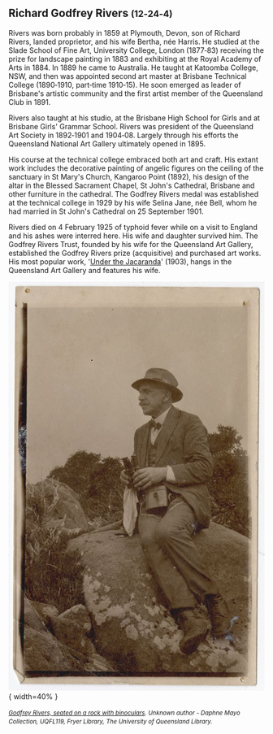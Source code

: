 ## Richard Godfrey Rivers <small>(12‑24‑4)</small>

Rivers was born probably in 1859 at Plymouth, Devon, son of Richard Rivers, landed proprietor, and his wife Bertha, née Harris. He studied at the Slade School of Fine Art, University College, London (1877‑83) receiving the prize for landscape painting in 1883 and exhibiting at the Royal Academy of Arts in 1884. In 1889 he came to Australia. He taught at Katoomba College, NSW, and then was appointed second art master at Brisbane Technical College (1890‑1910, part‑time 1910‑15). He soon emerged as leader of Brisbane's artistic community and the first artist member of the Queensland Club in 1891.

Rivers also taught at his studio, at the Brisbane High School for Girls and at Brisbane Girls' Grammar School. Rivers was president of the Queensland Art Society in 1892‑1901 and 1904‑08. Largely through his efforts the Queensland National Art Gallery ultimately opened in 1895.

His course at the technical college embraced both art and craft. His extant work includes the decorative painting of angelic figures on the ceiling of the sanctuary in St Mary's Church, Kangaroo Point (1892), his design of the altar in the Blessed Sacrament Chapel, St John's Cathedral, Brisbane and other furniture in the cathedral. The Godfrey Rivers medal was established at the technical college in 1929 by his wife Selina Jane, née Bell, whom he had married in St John's Cathedral on 25 September 1901.

Rivers died on 4 February 1925 of typhoid fever while on a visit to England and his ashes were interred here. His wife and daughter survived him. The Godfrey Rivers Trust, founded by his wife for the Queensland Art Gallery, established the Godfrey Rivers prize (acquisitive) and purchased art works. His most popular work, '[Under the Jacaranda](https://learning.qagoma.qld.gov.au/artworks/under-the-jacaranda/)' (1903), hangs in the Queensland Art Gallery and features his wife.

![Godfrey Rivers, seated on a rock with binoculars](../assets/richard-godfrey-rivers.jpg){ width=40% }

*<small>[Godfrey Rivers, seated on a rock with binoculars](https://espace.library.uq.edu.au/view/UQ:589207). Unknown author - Daphne Mayo Collection, UQFL119, Fryer Library, The University of Queensland Library.</small>*